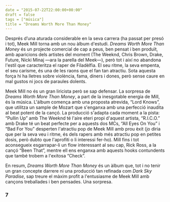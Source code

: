 ```yaml
---
date = "2015-07-22T22:00:00+00:00"
draft = false
tags = ["música"]
title = "Dreams Worth More Than Money"
---
```

Després d’una aturada considerable en la seva carrera (ha passat per presó i tot), Meek Mill torna amb un nou àlbum d'estudi. *Dreams Worth More Than Money* és un projecte comercial de cap a peus, ben pensat i ben produït, amb aparicions dels artistes del moment (The Weeknd, Chris Brown, Drake, Future, Nicki Minaj —ara la parella del Meek—), però tot i així no abandona l'estil que caracteritza el raper de Filadèlfia. El seu ritme, la seva empenta, el seu carisme, és una de les raons que el fan tan atractiu. Sota aquesta força hi ha lletres sobre violència, fama, diners i dones, però sense caure en mal gustos ni jocs de paraules dolents. 

<!-- more -->

Meek Mill no és un gran liricista però se sap defensar. La sorpresa de *Dreams Worth More Than Money*, a part de la inesgotable energia de Mill, és la música. L'àlbum comença amb una proposta atrevida, “Lord Knows”, que utilitza un sample de Mozart que s'enganxa amb una perfecció inaudita al beat potent de la cançó. La producció s'adapta cada moment a la pista: “Pullin Up” amb The Weeknd té l'aire eteri propi d'aquest artista, “R.I.C.O.” amb Drake té un beat perfecte per a aquests dos MCs, “All Eyes On You” i “Bad For You” desperten l'atractiu pop de Meek Mill amb prou èxit (jo diria que per la seva veu i ritme, és dels rapers amb més atractiu pop en petites dosis, però dubto que l'aprofiti o li interessi fer-ho). Mill fins i tot aconsegueix esgarrapar-li un flow interessant al seu cap, Rick Ross, a la cançó “Been That”, mentre ell ens enganxa amb aquests hooks contundents que també trobem a l'exitosa “Check”.

En resum, *Dreams Worth More Than Money* és un àlbum que, tot i no tenir un gran concepte darrere ni una producció tan refinada com *Dark Sky Paradise*, sap treure el màxim profit a l'entusiasme de Meek Mill amb cançons treballades i ben pensades. Una sorpresa.

### 7